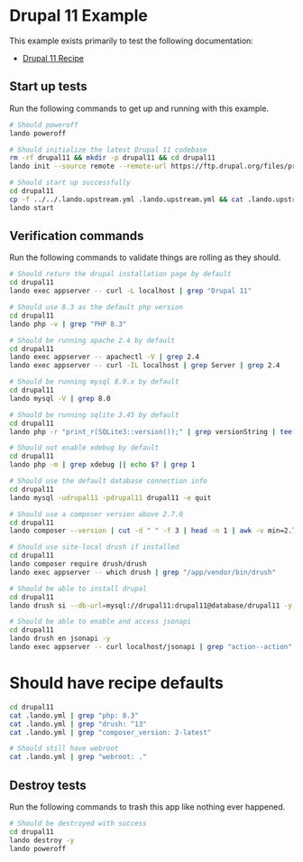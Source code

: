 # Drupal 11 Example

This example exists primarily to test the following documentation:

* [Drupal 11 Recipe](https://docs.lando.dev/plugins/drupal)

## Start up tests

Run the following commands to get up and running with this example.

```bash
# Should poweroff
lando poweroff

# Should initialize the latest Drupal 11 codebase
rm -rf drupal11 && mkdir -p drupal11 && cd drupal11
lando init --source remote --remote-url https://ftp.drupal.org/files/projects/drupal-11.0.x-dev.tar.gz --remote-options="--strip-components 1" --recipe drupal11 --webroot . --name lando-drupal11

# Should start up successfully
cd drupal11
cp -f ../../.lando.upstream.yml .lando.upstream.yml && cat .lando.upstream.yml
lando start
```

## Verification commands

Run the following commands to validate things are rolling as they should.

```bash
# Should return the drupal installation page by default
cd drupal11
lando exec appserver -- curl -L localhost | grep "Drupal 11"

# Should use 8.3 as the default php version
cd drupal11
lando php -v | grep "PHP 8.3"

# Should be running apache 2.4 by default
cd drupal11
lando exec appserver -- apachectl -V | grep 2.4
lando exec appserver -- curl -IL localhost | grep Server | grep 2.4

# Should be running mysql 8.0.x by default
cd drupal11
lando mysql -V | grep 8.0

# Should be running sqlite 3.45 by default
cd drupal11
lando php -r "print_r(SQLite3::version());" | grep versionString | tee >(cat 1>&2) | grep 3.45

# Should not enable xdebug by default
cd drupal11
lando php -m | grep xdebug || echo $? | grep 1

# Should use the default database connection info
cd drupal11
lando mysql -udrupal11 -pdrupal11 drupal11 -e quit

# Should use a composer version above 2.7.0
cd drupal11
lando composer --version | cut -d " " -f 3 | head -n 1 | awk -v min=2.7.0 -F. '($1 > 2) || ($1 == 2 && $2 > 7) || ($1 == 2 && $2 == 7 && $3 > 0)'

# Should use site-local drush if installed
cd drupal11
lando composer require drush/drush
lando exec appserver -- which drush | grep "/app/vendor/bin/drush"

# Should be able to install drupal
cd drupal11
lando drush si --db-url=mysql://drupal11:drupal11@database/drupal11 -y

# Should be able to enable and access jsonapi
cd drupal11
lando drush en jsonapi -y
lando exec appserver -- curl localhost/jsonapi | grep "action--action"
```

# Should have recipe defaults

```bash
cd drupal11
cat .lando.yml | grep "php: 8.3"
cat .lando.yml | grep "drush: ^13"
cat .lando.yml | grep "composer_version: 2-latest"

# Should still have webroot
cat .lando.yml | grep "webroot: ."
```

## Destroy tests

Run the following commands to trash this app like nothing ever happened.

```bash
# Should be destroyed with success
cd drupal11
lando destroy -y
lando poweroff
```
